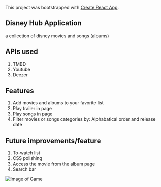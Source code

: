 This project was bootstrapped with [Create React App](https://github.com/facebook/create-react-app).

## Disney Hub Application

a collection of disney movies and songs (albums)

## APIs used
1. TMBD
2. Youtube
3. Deezer

## Features
1. Add movies and albums to your favorite list
2. Play trailer in page
3. Play songs in page
4. Filter movies or songs categories by: Alphabatical order and release date

## Future improvements/feature
1. To-watch list
2. CSS polishing
3. Access the movie from the album page
4. Search bar

![Image of Game](https://i.imgur.com/CPHTNi7.png)
